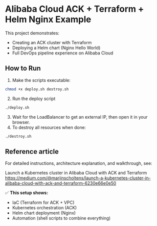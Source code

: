 # Alibaba Cloud ACK + Terraform + Helm Nginx Example

This project demonstrates:

- Creating an ACK cluster with Terraform
- Deploying a Helm chart (Nginx Hello World)
- Full DevOps pipeline experience on Alibaba Cloud

## How to Run

1. Make the scripts executable:

```bash
chmod +x deploy.sh destroy.sh
```

2. Run the deploy script

```bash
./deploy.sh
```

3. Wait for the LoadBalancer to get an external IP, then open it in your browser.
4. To destroy all resources when done:

```bash
./destroy.sh
```

## Reference article
For detailed instructions, architecture explanation, and walkthrough, see:

Launch a Kubernetes cluster in Alibaba Cloud with ACK and Terraform
https://medium.com/@marijnscholtens/launch-a-kubernetes-cluster-in-alibaba-cloud-with-ack-and-terraform-6230e66e0e50

✅ **This setup shows:**  

- IaC (Terraform for ACK + VPC)  
- Kubernetes orchestration (ACK)  
- Helm chart deployment (Nginx)  
- Automation (shell scripts to combine everything)  

